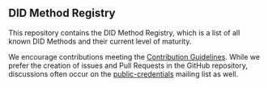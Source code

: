 ## DID Method Registry

This repository contains the DID Method Registry, which is a list of all known
DID Methods and their current level of maturity.

We encourage contributions meeting the [Contribution
Guidelines](CONTRIBUTING.md).  While we prefer the creation of issues
and Pull Requests in the GitHub repository, discussions often occur
on the
[public-credentials](http://lists.w3.org/Archives/Public/public-credentials/)
mailing list as well.
